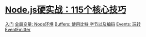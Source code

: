 # [Node.js硬实战：115个核心技巧](https://book.douban.com/subject/26937390/)

[入门](./chapert1)
[全局变量: Node环境](./chapter2)
[Buffers: 使用比特 字节以及编码](./chapter3)
[Events: 玩转EventEmitter](./chapter4)
